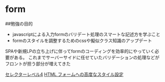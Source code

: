 # form

##勉強の目的
- javascriptによる入力formのバリデート処理のスマートな記述方を学ぶこと
- formのスタイルを調整するためのcssや擬似クラス知識のアップデート

SPAや新規LPの立ち上げに伴ってformのコーディングを効率的にやっていく必要がある。
これまでサーバーサイドに任せていたバリデーションの処理などがフロントが担う部分が増えてきた

[セレクターレベル4](https://drafts.csswg.org/selectors-4/)
[HTML フォームへの高度なスタイル設定](https://developer.mozilla.org/ja/docs/Learn/HTML/Forms/Advanced_styling_for_HTML_forms)
